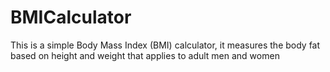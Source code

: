 # BMICalculator
 This is a simple Body Mass Index (BMI) calculator, it measures the body fat based on height and weight that applies to adult men and women
